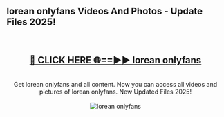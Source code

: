 <h2>lorean onlyfans Videos And Photos - Update Files 2025!</h2>
<br>
<div align="center">
<h2><a href="https://linkcuts.com/hfmhzwbr" rel="nofollow">🔴 CLICK HERE 🌐==►► lorean onlyfans</a></h2>
<br>
Get lorean onlyfans and all content. Now you can access all videos and pictures of lorean onlyfans. New Updated Files 2025!
<br>
<br>
<a href="https://linkcuts.com/hfmhzwbr" rel="nofollow" data-target="animated-image.originalLink"><img src="https://i.ibb.co.com/WyWwxjT/player-gif2.gif" alt="lorean onlyfans" style="max-width: 100%; display: inline-block;" data-target="animated-image.originalImage"></a>
</div>
<br>